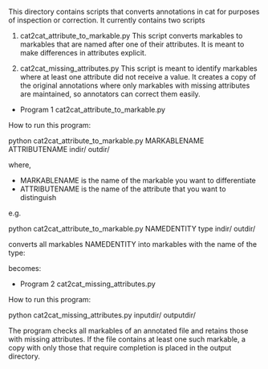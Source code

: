 This directory contains scripts that converts annotations in cat for purposes of inspection or correction.
It currently contains two scripts

1. cat2cat_attribute_to_markable.py
This script converts markables to markables that are named after one of their attributes. It is meant to make differences in attributes explicit.

2. cat2cat_missing_attributes.py
This script is meant to identify markables where at least one attribute did not receive a value. It creates a copy of the original annotations where only markables with missing attributes are maintained, so annotators can correct them easily.

* Program 1 cat2cat_attribute_to_markable.py

How to run this program:

python cat2cat_attribute_to_markable.py MARKABLENAME ATTRIBUTENAME indir/ outdir/

where, 
* MARKABLENAME is the name of the markable you want to differentiate
* ATTRIBUTENAME is the name of the attribute that you want to distinguish

e.g.

python cat2cat_attribute_to_markable.py NAMEDENTITY type indir/ outdir/

converts all markables NAMEDENTITY into markables with the name of the type:

<NAMEDENTITY m_id="141" type="PERSON" tokenization_error="FALSE"  >
<token_anchor t_id="1452"/>
<token_anchor t_id="1453"/>
<token_anchor t_id="1454"/>
</NAMEDENTITY>

becomes:

<PERSON m_id="141">
<token_anchor t_id="1452"/>
<token_anchor t_id="1453"/>
<token_anchor t_id="1454"/>
</PERSON>


* Program 2 cat2cat_missing_attributes.py

How to run this program:

python cat2cat_missing_attributes.py inputdir/ outputdir/

The program checks all markables of an annotated file and retains those with missing attributes.
If the file contains at least one such markable, a copy with only those that require completion is placed in the output directory.
